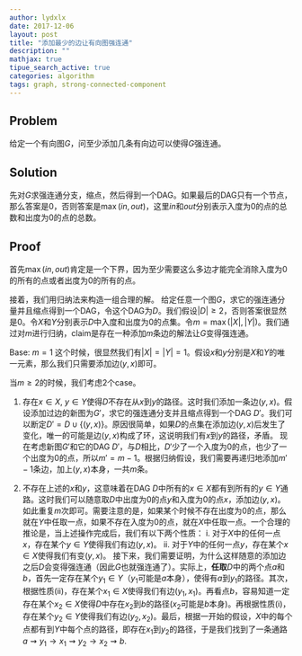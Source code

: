 ```yaml
---
author: lydxlx
date: 2017-12-06
layout: post
title: "添加最少的边让有向图强连通"
description: ""
mathjax: true
tipue_search_active: true
categories: algorithm
tags: graph, strong-connected-component
---
```


## Problem
给定一个有向图$G$，问至少添加几条有向边可以使得$G$强连通。

## Solution
先对$G$求强连通分支，缩点，然后得到一个DAG。如果最后的DAG只有一个节点，那么答案是0，否则答案是$\max(in, out)$，这里$in$和$out$分别表示入度为0的点的总数和出度为0的点的总数。

## Proof
首先$\max(in, out)$肯定是一个下界，因为至少需要这么多边才能完全消除入度为0的所有的点或者出度为0的所有的点。

接着，我们用归纳法来构造一组合理的解。
给定任意一个图$G$，求它的强连通分量并且缩点得到一个DAG，令这个DAG为$D$。我们假设$|D| \ge 2$，否则答案很显然是0。令$X$和$Y$分别表示$D$中入度和出度为0的点集。令$m = \max(|X|, |Y|)$。我们通过对$m$进行归纳，claim是存在一种添加$m$条边的解法让$G$变得强连通。

Base: $m = 1$
这个时候，很显然我们有$|X| = |Y| = 1$。假设$x$和$y$分别是$X$和$Y$的唯一元素，那么我们只需要添加边$(y, x)$即可。

当$m \ge 2$的时候，我们考虑2个case。
1. 存在$x \in X$, $y \in Y$使得$D$不存在从$x$到$y$的路径。这时我们添加一条边$(y, x)$。假设添加过边的新图为$G'$，求它的强连通分支并且缩点得到一个DAG $D'$。我们可以断定$D' = D \cup \{(y, x)\}$。原因很简单，如果$D$的点集在添加边$(y, x)$后发生了变化，唯一的可能是边$(y, x)$构成了环，这说明我们有$x$到$y$的路径，矛盾。
  现在考虑新图$G'$和它的DAG $D'$，与$D$相比，$D'$少了一个入度为0的点，也少了一个出度为0的点，所以$m' = m - 1$。根据归纳假设，我们需要再递归地添加$m' - 1$条边，加上$(y, x)$本身，一共$m$条。

2. 不存在上述的$x$和$y$，这意味着在DAG $D$中所有的$x \in X$都有到所有的$y \in Y$通路。这时我们可以随意取$D$中出度为0的点$y$和入度为0的点$x$，添加边$(y, x)$。如此重复$m$次即可。需要注意的是，如果某个时候不存在出度为0的点，那么就在$Y$中任取一点，如果不存在入度为0的点，就在$X$中任取一点。一个合理的推论是，当上述操作完成后，我们有以下两个性质：
  i. 对于$X$中的任何一点$x$，存在某个$y \in Y$使得我们有边$(y, x)$。
  ii. 对于$Y$中的任何一点$y$，存在某个$x \in X$使得我们有变$(y, x)$。
  接下来，我们需要证明，为什么这样随意的添加边之后$D$会变得强连通（因此$G$也就强连通了）。实际上，**任取**$D$中的两个点$a$和$b$，首先一定存在某个$y_1 \in Y$（$y_1$可能是$a$本身），使得有$a$到$y_1$的路径。其次，根据性质(ii)，存在某个$x_1 \in X$使得我们有边$(y_1, x_1)$。再看点$b$，容易知道一定存在某个$x_2 \in X$使得$D$中存在$x_2$到$b$的路径($x_2$可能是$b$本身)。再根据性质(i)，存在某个$y_2 \in Y$使得我们有边$(y_2, x_2)$。最后，根据一开始的假设，$X$中的每个点都有到$Y$中每个点的路径，即存在$x_1$到$y_2$的路径，于是我们找到了一条通路$a \rightsquigarrow y_1 \rightarrow x_1 \rightsquigarrow y_2 \rightarrow x_2 \rightsquigarrow b$.